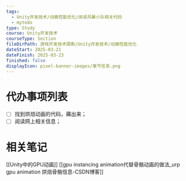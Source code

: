 ```yaml
---
tags:
  - Unity开发技术/动画性能优化/阅读风暴小队相关代码
  - mytodo
type: Study
course: Unity开发技术
courseType: Section
fileDirPath: 游戏开发技术探索/Unity开发技术/动画性能优化
dateStart: 2025-03-21
dateFinish: 2025-03-23
finished: false
displayIcon: pixel-banner-images/章节任务.png
---
```

# 代办事项列表
- [ ] 找到烘焙动画的代码，薅出来； 
- [ ] 阅读网上相关信息；
# 相关笔记
[[Unity中的GPU动画]]
[[gpu instancing animation代替骨骼动画的做法_urp gpu animation 烘焙骨骼信息-CSDN博客]]




